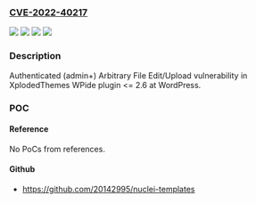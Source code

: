 ### [CVE-2022-40217](https://cve.mitre.org/cgi-bin/cvename.cgi?name=CVE-2022-40217)
![](https://img.shields.io/static/v1?label=Product&message=WPIDE%20%E2%80%93%20File%20Manager%20%26%20Code%20Editor%20(WordPress%20plugin)&color=blue)
![](https://img.shields.io/static/v1?label=Version&message=%3C%3D%202.6%20&color=brightgreen)
![](https://img.shields.io/static/v1?label=Vulnerability&message=Arbitrary%20File%20Edit&color=brightgreen)
![](https://img.shields.io/static/v1?label=Vulnerability&message=Arbitrary%20File%20Upload&color=brightgreen)

### Description

Authenticated (admin+) Arbitrary File Edit/Upload vulnerability in XplodedThemes WPide plugin <= 2.6 at WordPress.

### POC

#### Reference
No PoCs from references.

#### Github
- https://github.com/20142995/nuclei-templates

